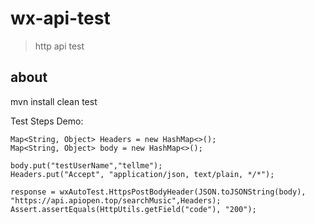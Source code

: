# wx-api-test

> http api test

## about
mvn install clean test

Test Steps Demo:

```
Map<String, Object> Headers = new HashMap<>();
Map<String, Object> body = new HashMap<>();

body.put("testUserName","tellme");
Headers.put("Accept", "application/json, text/plain, */*");

response = wxAutoTest.HttpsPostBodyHeader(JSON.toJSONString(body), "https://api.apiopen.top/searchMusic",Headers);
Assert.assertEquals(HttpUtils.getField("code"), "200");
```


